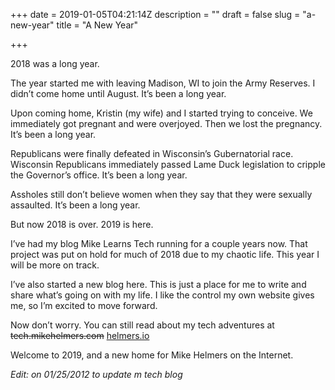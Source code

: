 +++
date = 2019-01-05T04:21:14Z
description = ""
draft = false
slug = "a-new-year"
title = "A New Year"

+++

2018 was a long year.

The year started me with leaving Madison, WI to join the Army Reserves. I didn’t come home until August. It’s been a long year.

Upon coming home, Kristin (my wife) and I started trying to conceive. We immediately got pregnant and were overjoyed. Then we lost the pregnancy. It’s been a long year.

Republicans were finally defeated in Wisconsin’s Gubernatorial race. Wisconsin Republicans immediately passed Lame Duck legislation to cripple the Governor’s office. It’s been a long year.

Assholes still don’t believe women when they say that they were sexually assaulted. It’s been a long year.

But now 2018 is over. 2019 is here.

I’ve had my blog Mike Learns Tech running for a couple years now. That project was put on hold for much of 2018 due to my chaotic life. This year I will be more on track.

I’ve also started a new blog here. This is just a place for me to write and share what’s going on with my life. I like the control my own website gives me, so I’m excited to move forward.

Now don’t worry. You can still read about my tech adventures at ~~tech.mikehelmers.com~~ [helmers.io](https://helmers.io)

Welcome to 2019, and a new home for Mike Helmers on the Internet.

*Edit: on 01/25/2012 to update m tech blog*
